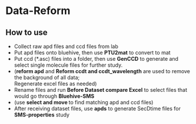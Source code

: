 # Data-Reform
## How to use
- Collect raw apd files and ccd files from lab
- Put apd files onto bluehive, then use <b>PTU2mat</b> to convert to mat
- Put ccd (\*.asc) files into a folder, then use <b>GenCCD</b> to generate and select single molecule files for further study.
- (<b>reform apd</b> and <b>Reform ccdt and ccdt_wavelength</b> are used to remove the background of all data; <br> Regenerate excel files as needed)
- Rename files and run <b>Before Dataset compare Excel</b> to select files that would go through <b>Bluehive-SMS</b>
- (use <b>select and move </b> to find matching apd and ccd files)
- After receiving dataset files, use <b>apds</b> to generate SecDtime files for <b>SMS-properties</b> study
